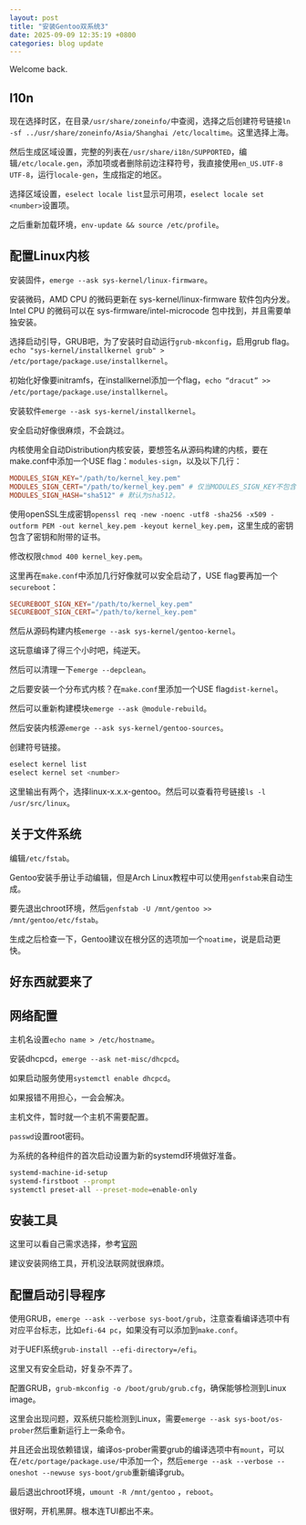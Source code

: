 ```yaml
---
layout: post
title: "安装Gentoo双系统3"
date: 2025-09-09 12:35:19 +0800
categories: blog update
---
```


Welcome back.

## l10n

现在选择时区，在目录`/usr/share/zoneinfo/`中查阅，选择之后创建符号链接`ln -sf ../usr/share/zoneinfo/Asia/Shanghai /etc/localtime`。这里选择上海。

然后生成区域设置，完整的列表在`/usr/share/i18n/SUPPORTED`，编辑`/etc/locale.gen`，添加项或者删除前边注释符号，我直接使用`en_US.UTF-8 UTF-8`，运行`locale-gen`，生成指定的地区。

选择区域设置，`eselect locale list`显示可用项，`eselect locale set <number>`设置项。

之后重新加载环境，`env-update && source /etc/profile`。

## 配置Linux内核

安装固件，`emerge --ask sys-kernel/linux-firmware`。

安装微码，AMD CPU 的微码更新在 sys-kernel/linux-firmware 软件包内分发。Intel CPU 的微码可以在 sys-firmware/intel-microcode 包中找到，并且需要单独安装。

选择启动引导，GRUB吧，为了安装时自动运行`grub-mkconfig`，启用grub flag。`echo "sys-kernel/installkernel grub" > /etc/portage/package.use/installkernel`。

初始化好像要initramfs，在installkernel添加一个flag，`echo “dracut” >> /etc/portage/package.use/installkernel`。

安装软件`emerge --ask sys-kernel/installkernel`。

安全启动好像很麻烦，不会跳过。

内核使用全自动Distribution内核安装，要想签名从源码构建的内核，要在make.conf中添加一个USE flag：`modules-sign`，以及以下几行：

```make.conf
MODULES_SIGN_KEY="/path/to/kernel_key.pem"
MODULES_SIGN_CERT="/path/to/kernel_key.pem" # 仅当MODULES_SIGN_KEY不包含证书时才需要。
MODULES_SIGN_HASH="sha512" # 默认为sha512。
```

使用openSSL生成密钥`openssl req -new -noenc -utf8 -sha256 -x509 -outform PEM -out kernel_key.pem -keyout kernel_key.pem`，这里生成的密钥包含了密钥和附带的证书。

修改权限`chmod 400 kernel_key.pem`。

这里再在`make.conf`中添加几行好像就可以安全启动了，USE flag要再加一个`secureboot`：

```make.conf
SECUREBOOT_SIGN_KEY="/path/to/kernel_key.pem"
SECUREBOOT_SIGN_CERT="/path/to/kernel_key.pem"
```

然后从源码构建内核`emerge --ask sys-kernel/gentoo-kernel`。

这玩意编译了得三个小时吧，纯逆天。

然后可以清理一下`emerge --depclean`。

之后要安装一个分布式内核？在`make.conf`里添加一个USE flag`dist-kernel`。

然后可以重新构建模块`emerge --ask @module-rebuild`。

然后安装内核源`emerge --ask sys-kernel/gentoo-sources`。

创建符号链接。

```bash
eselect kernel list
eselect kernel set <number>
```

这里输出有两个，选择linux-x.x.x-gentoo。然后可以查看符号链接`ls -l /usr/src/linux`。

## 关于文件系统

编辑`/etc/fstab`。

Gentoo安装手册让手动编辑，但是Arch Linux教程中可以使用`genfstab`来自动生成。

要先退出chroot环境，然后`genfstab -U /mnt/gentoo >> /mnt/gentoo/etc/fstab`。

生成之后检查一下，Gentoo建议在根分区的选项加一个`noatime`，说是启动更快。

## 好东西就要来了

## 网络配置

主机名设置`echo name > /etc/hostname`。

安装dhcpcd，`emerge --ask net-misc/dhcpcd`。

如果启动服务使用`systemctl enable dhcpcd`。

如果报错不用担心，一会会解决。

主机文件，暂时就一个主机不需要配置。

`passwd`设置root密码。

为系统的各种组件的首次启动设置为新的systemd环境做好准备。

```bash
systemd-machine-id-setup
systemd-firstboot --prompt
systemctl preset-all --preset-mode=enable-only
```

## 安装工具

这里可以看自己需求选择，参考[官网](https://wiki.gentoo.org/wiki/Handbook:AMD64/Installation/Tools)

建议安装网络工具，开机没法联网就很麻烦。

## 配置启动引导程序

使用GRUB，`emerge --ask --verbose sys-boot/grub`，注意查看编译选项中有对应平台标志，比如`efi-64 pc`，如果没有可以添加到`make.conf`。

对于UEFI系统`grub-install --efi-directory=/efi`。

这里又有安全启动，好复杂不弄了。

配置GRUB，`grub-mkconfig -o /boot/grub/grub.cfg`，确保能够检测到Linux image。

这里会出现问题，双系统只能检测到Linux，需要`emerge --ask sys-boot/os-prober`然后重新运行上一条命令。

并且还会出现依赖错误，编译os-prober需要grub的编译选项中有`mount`，可以在`/etc/portage/package.use/`中添加一个，然后`emerge --ask --verbose --oneshot --newuse sys-boot/grub`重新编译grub。

最后退出chroot环境，`umount -R /mnt/gentoo`
，`reboot`。

很好啊，开机黑屏。根本连TUI都出不来。
